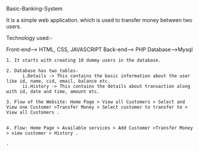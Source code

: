 Basic-Banking-System

It is a simple web application. which is used to transfer money between two users.

Technology used:-

Front-end--> HTML, CSS, JAVASCRIPT
Back-end--> PHP
Database-->Mysql

    1. It starts with creating 10 dummy users in the database.
    
    2. Database has two tables-
          i.Details -> This contains the basic information about the user like id, name, cid, email, balance etc.
          ii.History -> This contains the details about transaction along with id, date and time, amount etc.

    3. Flow of the Website: Home Page > View all Customers > Select and View one Customer >Transfer Money > Select customer to transfer to > View all Customers .


    4. Flow: Home Page > Available services > Add Customer >Transfer Money > view customer > History .

    .
